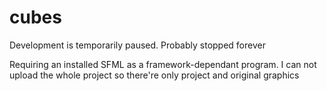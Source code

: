 # cubes
Development is temporarily paused. Probably stopped forever

Requiring an installed SFML as a framework-dependant program. I can not upload the whole project so there're only project and original graphics
